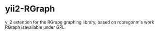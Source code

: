 # yii2-RGraph
yii2 extention for the RGrapg graphing library, based on robregonm's work
RGraph isavailable under GPL
